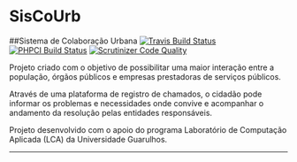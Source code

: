 SisCoUrb
========
##Sistema de Colaboração Urbana
[![Travis Build Status](https://travis-ci.org/mihailov-vf/siscourb.svg)](https://travis-ci.org/mihailov-vf/siscourb)
[![PHPCI Build Status](http://m1-mihailov.rhcloud.com/phpci/build-status/image/3)](http://m1-mihailov.rhcloud.com/phpci/project/view/3)
[![Scrutinizer Code Quality](https://scrutinizer-ci.com/g/mihailov-vf/siscourb/badges/quality-score.png?b=master)](https://scrutinizer-ci.com/g/mihailov-vf/siscourb/?branch=master)

Projeto criado com o objetivo de possibilitar uma maior interação entre a 
população, órgãos públicos e empresas prestadoras de serviços públicos. 

Através de uma plataforma de registro de chamados, o cidadão pode informar 
os problemas e necessidades onde convive e acompanhar o andamento da resolução
pelas entidades responsáveis.

Projeto desenvolvido com o apoio do programa Laboratório de Computação Aplicada (LCA) 
da Universidade Guarulhos.

---

